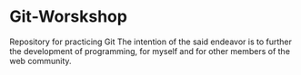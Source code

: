 # Git-Worskshop
Repository for practicing Git
The intention of the said endeavor is to further the development of programming, for myself and for other members of the web community.
